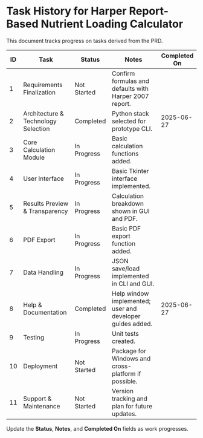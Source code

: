 # Task History for Harper Report-Based Nutrient Loading Calculator

This document tracks progress on tasks derived from the PRD.

| ID | Task | Status | Notes | Completed On |
|----|------|--------|-------|--------------|
| 1  | Requirements Finalization | Not Started | Confirm formulas and defaults with Harper 2007 report. | |
| 2  | Architecture & Technology Selection | Completed | Python stack selected for prototype CLI. | 2025-06-27 |
| 3  | Core Calculation Module | In Progress | Basic calculation functions added. | |
| 4  | User Interface | In Progress | Basic Tkinter interface implemented. | |
| 5  | Results Preview & Transparency | In Progress | Calculation breakdown shown in GUI and PDF. | |
| 6  | PDF Export | In Progress | Basic PDF export function added. | |
| 7  | Data Handling | In Progress | JSON save/load implemented in CLI and GUI. | |
| 8  | Help & Documentation | Completed | Help window implemented; user and developer guides added. | 2025-06-27 |
| 9  | Testing | In Progress | Unit tests created. | |
| 10 | Deployment | Not Started | Package for Windows and cross-platform if possible. | |
| 11 | Support & Maintenance | Not Started | Version tracking and plan for future updates. | |

Update the **Status**, **Notes**, and **Completed On** fields as work progresses.